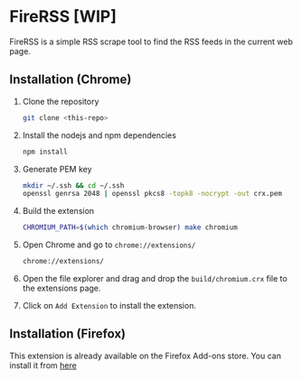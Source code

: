 # FireRSS [WIP]

FireRSS is a simple RSS scrape tool to find the RSS feeds in the current web page.

## Installation (Chrome)

1. Clone the repository

   ```bash
   git clone <this-repo>
   ```

2. Install the nodejs and npm dependencies

   ```bash
   npm install
   ```

3. Generate PEM key

   ```bash
   mkdir ~/.ssh && cd ~/.ssh
   openssl genrsa 2048 | openssl pkcs8 -topk8 -nocrypt -out crx.pem
   ```

4. Build the extension

   ```bash
   CHROMIUM_PATH=$(which chromium-browser) make chromium
   ```

5. Open Chrome and go to `chrome://extensions/`

   ```bash
   chrome://extensions/
   ```

6. Open the file explorer and drag and drop the `build/chromium.crx` file to the extensions page.

7. Click on `Add Extension` to install the extension.

## Installation (Firefox)

This extension is already available on the Firefox Add-ons store. You can install it from [here](https://addons.mozilla.org/en-US/firefox/addon/firerss-feed-scraper/)
